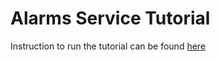 # Alarms Service Tutorial
Instruction to run the tutorial can be found [here](https://docs.iotechsys.com/edge-central40/alarms/tutorial/tutorial-intro.html)